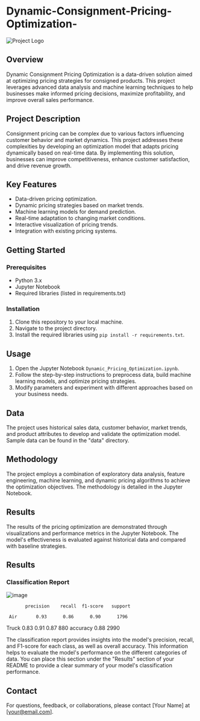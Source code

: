 # Dynamic-Consignment-Pricing-Optimization-

![Project Logo](project_logo.png)

## Overview
Dynamic Consignment Pricing Optimization is a data-driven solution aimed at optimizing pricing strategies for consigned products. This project leverages advanced data analysis and machine learning techniques to help businesses make informed pricing decisions, maximize profitability, and improve overall sales performance.

## Project Description
Consignment pricing can be complex due to various factors influencing customer behavior and market dynamics. This project addresses these complexities by developing an optimization model that adapts pricing dynamically based on real-time data. By implementing this solution, businesses can improve competitiveness, enhance customer satisfaction, and drive revenue growth.

## Key Features
- Data-driven pricing optimization.
- Dynamic pricing strategies based on market trends.
- Machine learning models for demand prediction.
- Real-time adaptation to changing market conditions.
- Interactive visualization of pricing trends.
- Integration with existing pricing systems.

## Getting Started

### Prerequisites
- Python 3.x
- Jupyter Notebook
- Required libraries (listed in requirements.txt)

### Installation
1. Clone this repository to your local machine.
2. Navigate to the project directory.
3. Install the required libraries using `pip install -r requirements.txt`.

## Usage
1. Open the Jupyter Notebook `Dynamic_Pricing_Optimization.ipynb`.
2. Follow the step-by-step instructions to preprocess data, build machine learning models, and optimize pricing strategies.
3. Modify parameters and experiment with different approaches based on your business needs.

## Data
The project uses historical sales data, customer behavior, market trends, and product attributes to develop and validate the optimization model. Sample data can be found in the "data" directory.

## Methodology
The project employs a combination of exploratory data analysis, feature engineering, machine learning, and dynamic pricing algorithms to achieve the optimization objectives. The methodology is detailed in the Jupyter Notebook.

## Results
The results of the pricing optimization are demonstrated through visualizations and performance metrics in the Jupyter Notebook. The model's effectiveness is evaluated against historical data and compared with baseline strategies.
## Results

### Classification Report

![image](https://github.com/sultan-shaik/Dynamic-Consignment-Pricing-Optimization-/assets/120010630/de5217e1-77c3-4fee-af14-9d95c32781cc)


           precision    recall  f1-score   support

     Air       0.93      0.86      0.90      1796
   Truck       0.83      0.91      0.87       880
accuracy                           0.88      2990

The classification report provides insights into the model's precision, recall, and F1-score for each class, as well as overall accuracy. This information helps to evaluate the model's performance on the different categories of data. You can place this section under the "Results" section of your README to provide a clear summary of your model's classification performance.



## Contact
For questions, feedback, or collaborations, please contact [Your Name] at [your@email.com].

